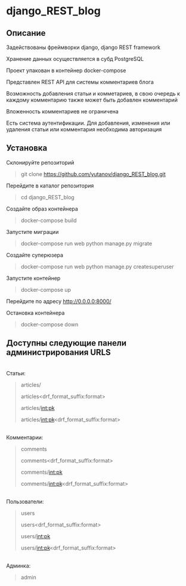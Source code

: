 # django_REST_blog

<h2>Описание</h2>

<p>Задействованы фреймворки django, django REST framework
  
Хранение данных осуществляется в субд PostgreSQL
  
Проект упакован в контейнер docker-compose</p>

<p>Представлен REST API для системы комментариев блога
  
Возможность добавления статьи и комметариев, в свою очередь к каждому комментарию также может быть добавлен комментарий
  
Вложенность комментариев не ограничена
  
Есть система аутентификации. Для добавления, изменения или удаления статьи или комментария необходима авторизация</p>

<h2>Установка</h2>

Склонируйте репозиторий
> git clone https://github.com/yutanov/django_REST_blog.git

Перейдите в каталог репозитория
> cd django_REST_blog

Создайте образ контейнера
> docker-compose build

Запустите миграции
> docker-compose run web python manage.py migrate

Создайте суперюзера
> docker-compose run web python manage.py createsuperuser

Запустите контейнер
> docker-compose up

Перейдите по адресу http://0.0.0.0:8000/

Остановка контейнера
> docker-compose down


<h2>Доступны следующие панели администрирования URLS </h2>

<br>Статьи: </br>

> articles/
> 
> articles<drf_format_suffix:format>
> 
> articles/<int:pk>
> 
> articles/<int:pk><drf_format_suffix:format>

<br>Комментарии: </br>

> comments
> 
> comments<drf_format_suffix:format>
> 
> comments/<int:pk>
> 
> comments/<int:pk><drf_format_suffix:format>

<br>Пользователи: </br>

> users
> 
> users<drf_format_suffix:format>
> 
> users/<int:pk>
> 
> users/<int:pk><drf_format_suffix:format>

<br>Админка: </br>

> admin
